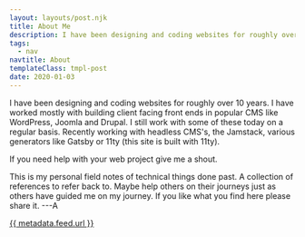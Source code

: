 ```yaml
---
layout: layouts/post.njk
title: About Me
description: I have been designing and coding websites for roughly over 10 years.
tags:
  - nav
navtitle: About
templateClass: tmpl-post
date: 2020-01-03
---
```


I have been designing and coding websites for roughly over 10 years. I have worked mostly with building client facing front ends in popular CMS like WordPress, Joomla and Drupal. I still work with some of these today on a regular basis. Recently working with headless CMS's, the Jamstack, various generators like Gatsby or 11ty (this site is built with 11ty).

If you need help with your web project give me a shout.

This is my personal field notes of technical things done past. A collection of references to refer back to. Maybe help others on their journeys just as others have guided me on my journey. If you like what you find here please share it. ---A

<a href="{{ metadata.feed.url }}">{{ metadata.feed.url }}</a></p>
